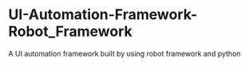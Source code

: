 # UI-Automation-Framework-Robot_Framework
A UI automation framework built by using robot framework and python
